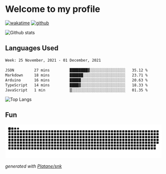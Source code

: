 # Welcome to my profile

[![wakatime](https://wakatime.com/badge/user/82c377cd-a54c-404c-b7df-177b313ca539.svg)](https://wakatime.com/@82c377cd-a54c-404c-b7df-177b313ca539)
[![github](https://img.shields.io/github/followers/xinthose?logo=github&style=plastic)](https://github.com/alanhamlett?tab=followers)

![Github stats](https://github-readme-stats.vercel.app/api?username=xinthose&show_icons=true&theme=radical&count_private=true)

## Languages Used

<!--START_SECTION:waka-->
```text
Week: 25 November, 2021 - 01 December, 2021

JSON         27 mins         ████████▓░░░░░░░░░░░░░░░░   35.12 % 
Markdown     18 mins         ██████░░░░░░░░░░░░░░░░░░░   23.71 % 
Arduino      16 mins         █████░░░░░░░░░░░░░░░░░░░░   20.63 % 
TypeScript   14 mins         ████▓░░░░░░░░░░░░░░░░░░░░   18.33 % 
JavaScript   1 min           ▒░░░░░░░░░░░░░░░░░░░░░░░░   01.35 % 
```
<!--END_SECTION:waka-->

![Top Langs](https://github-readme-stats.vercel.app/api/top-langs/?username=xinthose)

## Fun
![github contribution grid snake animation](https://raw.githubusercontent.com/xinthose/xinthose/output/github-contribution-grid-snake.svg)

_generated with [Platane/snk](https://github.com/Platane/snk)_
